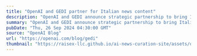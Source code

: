 ```yaml
---
title: "OpenAI and GEDI partner for Italian news content"
description: "OpenAI and GEDI announce strategic partnership to bring Italian-language news content to ChatGPT."
summary: "OpenAI and GEDI announce strategic partnership to bring Italian-language news content to ChatGPT."
pubDate: "Thu, 26 Sep 2024 04:30:00 GMT"
source: "OpenAI Blog"
url: "https://openai.com/blog/gedi"
thumbnail: "https://raisex-llc.github.io/ai-news-curation-site/assets/openai_logo.png"
---
```


